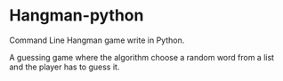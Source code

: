 # Hangman-python
Command Line Hangman game write in Python.

A guessing game where the algorithm choose a random word from a list and the player has to guess it. 
